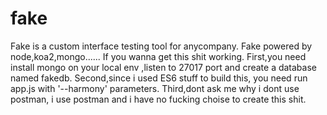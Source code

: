 # fake
Fake is a custom interface testing tool for anycompany.
Fake powered by node,koa2,mongo......
If you wanna get this shit working.
First,you need install mongo on your local env ,listen to 27017 port and create a database named fakedb.
Second,since i used ES6 stuff to build this, you need run app.js with '--harmony' parameters.
Third,dont ask me why i dont use postman, i use postman and i have no fucking choise to create this shit.
